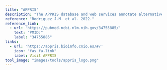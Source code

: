```yaml
---
title: "APPRIS"
description: "The APPRIS database and web services annotate alternative splice variants and select a single variant as the main (principal) isoform."
reference: "Rodriguez J.M. et al. 2022."
reference_link:
  - url: 'https://pubmed.ncbi.nlm.nih.gov/34755885/'
    text: "PMID:"
    label: "34755885"
links:
  - url: 'https://appris.bioinfo.cnio.es/#/'
    icon: "fas fa-link"
    label: Visit APPRIS
tool_image: "images/tools/appris_logo.png"
---
```


